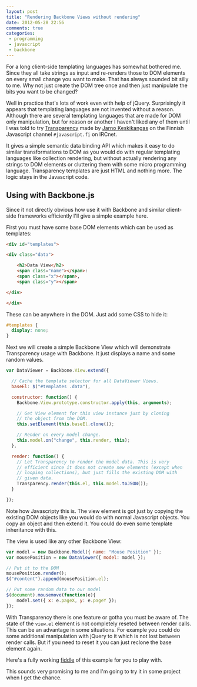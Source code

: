 ```yaml
---
layout: post
title: "Rendering Backbone Views without rendering"
date: 2012-05-28 22:56
comments: true
categories:
 - programming
 - javascript
 - backbone
---
```


For a long client-side templating languages has somewhat bothered me. Since
they all take strings as input and re-renders those to DOM elements on every
small change you want to make. That has always sounded bit silly to me.  Why
not just create the DOM tree once and then just manipulate the bits you want to
be changed?

<!--more-->

Well in practice that's lots of work even with help of jQuery. Surprisingly it
appears that templating languages are not invented without a reason. Although
there are several templating languages that are made for DOM only manipulation,
but for reason or another I haven't liked any of them until I was told to try
[Transparency][] made by [Jarno Keskikangas][pyykkis] on the Finnish Javascript
channel `#javascript.fi` on IRCnet.

It gives a simple semantic data binding API which makes it easy to do similar
transformations to DOM as you would do with regular templating languages like
collection rendering, but without actually rendering any strings to DOM
elements or cluttering them with some micro programming language. Transparency
templates are just HTML and nothing more. The logic stays in the Javascript
code.


## Using with Backbone.js

Since it not directly obvious how use it with Backbone and similar client-side
frameworks efficiently I'll give a simple example here.

First you must have some base DOM elements which can be used as templates:

```html
<div id="templates">

<div class="data">

    <h2>Data View</h2>
    <span class="name"></span>:
    <span class="x"></span>,
    <span class="y"></span>

</div>

</div>
```

These can be anywhere in the DOM. Just add some CSS to hide it:

```css
#templates {
  display: none;
}
```

Next we will create a simple Backbone View which will demonstrate Transparency
usage with Backbone. It just displays a name and some random values.

```javascript
var DataViewer = Backbone.View.extend({

  // Cache the template selector for all DataViewer Views.
  baseEl: $("#templates .data"),

  constructor: function() {
    Backbone.View.prototype.constructor.apply(this, arguments);

    // Get View element for this view instance just by cloning
    // the object from the DOM.
    this.setElement(this.baseEl.clone());

    // Render on every model change.
    this.model.on("change", this.render, this);
  },

  render: function() {
    // Let Transparency to render the model data. This is very
    // efficient since it does not create new elements (except when
    // looping collections), but just fills the existing DOM with
    // given data.
    Transparency.render(this.el, this.model.toJSON());
  }

});
```

Note how Javascripty this is. The view element is got just by copying the
existing DOM objects like you would do with normal Javascript objects. You
copy an object and then extend it. You could do even some template inheritance
with this.

The view is used like any other Backbone View:

```javascript
var model = new Backbone.Model({ name: "Mouse Position" });
var mousePosition = new DataViewer({ model: model });

// Put it to the DOM
mousePosition.render();
$("#content").append(mousePosition.el);

// Put some random data to our model
$(document).mousemove(function(e){
    model.set({ x: e.pageX, y: e.pageY });
});
```

With Transparency there is one feature or gotha you must be aware of. The state
of the `view.el` element is not completely reseted between render calls. This
can be an advantage in some situations. For example you could do some
additional manipulation with jQuery to it which is not lost between render
calls. But if you need to reset it you can just reclone the base element again.

Here's a fully working [fiddle](http://jsfiddle.net/DBq9v/1/) of this example
for you to play with.

This sounds very promising to me and I'm going to try it in some project when I
get the chance.

[Transparency]: http://leonidas.github.com/transparency/
[pyykkis]: https://github.com/pyykkis
[Transparency Wiki]: https://github.com/leonidas/transparency/wiki/Defining-template-engine-performance

